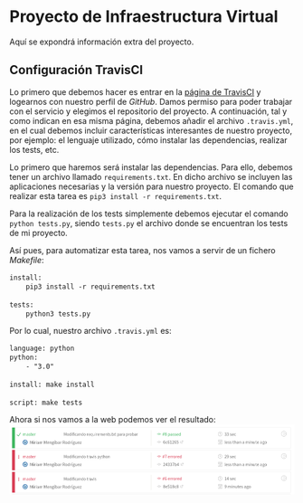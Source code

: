 # Proyecto de Infraestructura Virtual
Aquí se expondrá información extra del proyecto.

## Configuración TravisCI

Lo primero que debemos hacer es entrar en la [página de TravisCI](https://travis-ci.org/) y logearnos con nuestro perfil de *GitHub*. Damos permiso para poder trabajar con el servicio y elegimos el repositorio del proyecto.
A continuación, tal y como indican en esa misma página, debemos añadir el archivo `.travis.yml`, en el cual debemos incluir características interesantes de nuestro proyecto, por ejemplo: el lenguaje utilizado, cómo instalar las dependencias, realizar los tests, etc.

Lo primero que haremos será instalar las dependencias. Para ello, debemos tener un archivo llamado `requirements.txt`. En dicho archivo se incluyen las aplicaciones necesarias y la versión para nuestro proyecto. El comando que realizar esta tarea es `pip3 install -r requirements.txt`.

Para la realización de los tests simplemente debemos ejecutar el comando `python tests.py`, siendo `tests.py` el archivo donde se encuentran los tests de mi proyecto.

Así pues, para automatizar esta tarea, nos vamos a servir de un fichero *Makefile*:
~~~
install:
    pip3 install -r requirements.txt

tests:
    python3 tests.py
~~~

Por lo cual, nuestro archivo `.travis.yml` es:
~~~
language: python
python:
    - "3.0"

install: make install

script: make tests
~~~

Ahora si nos vamos a la web podemos ver el resultado:
![Build passed](img/1.png)